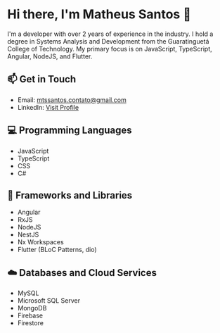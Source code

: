 # Hi there, I'm Matheus Santos 👋

I'm a developer with over 2 years of experience in the industry. I hold a degree in Systems Analysis and Development from the Guaratinguetá College of Technology. My primary focus is on JavaScript, TypeScript, Angular, NodeJS, and Flutter.

## 📫 Get in Touch

- Email: mtssantos.contato@gmail.com
- LinkedIn: [Visit Profile](https://www.linkedin.com/in/matheus-henrique-dos-santos-1031711a1/)

## 💻 Programming Languages

- JavaScript
- TypeScript
- CSS
- C#

## 🚀 Frameworks and Libraries

- Angular
- RxJS
- NodeJS
- NestJS
- Nx Workspaces
- Flutter (BLoC Patterns, dio)

## ☁️ Databases and Cloud Services

- MySQL
- Microsoft SQL Server
- MongoDB
- Firebase
- Firestore
